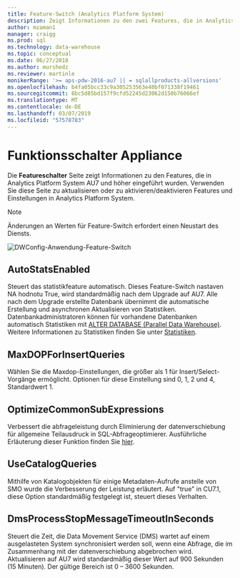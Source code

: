 ```yaml
---
title: Feature-Switch (Analytics Platform System)
description: Zeigt Informationen zu den zwei Features, die in Analytics Platform System AU7 eingeführt werden.
author: mzaman1
manager: craigg
ms.prod: sql
ms.technology: data-warehouse
ms.topic: conceptual
ms.date: 06/27/2018
ms.author: murshedz
ms.reviewer: martinle
monikerRange: '>= aps-pdw-2016-au7 || = sqlallproducts-allversions'
ms.openlocfilehash: b4fa05bcc33c9a305253563e40bf071338f19461
ms.sourcegitcommit: 8bc5d85bd157f9cfd52245d23062d150b76066ef
ms.translationtype: MT
ms.contentlocale: de-DE
ms.lasthandoff: 03/07/2019
ms.locfileid: "57578783"
---
```

# <a name="appliance-feature-switches"></a>Funktionsschalter Appliance

Die **Featureschalter** Seite zeigt Informationen zu den Features, die in Analytics Platform System AU7 und höher eingeführt wurden. Verwenden Sie diese Seite zu aktualisieren oder zu aktivieren/deaktivieren Features und Einstellungen in Analytics Platform System.

> [!NOTE]
> Änderungen an Werten für Feature-Switch erfordert einen Neustart des Diensts.

![DWConfig-Anwendung-Feature-Switch](media/feature-switch/SQL_Server_PDW_DWConfig_feature_switch.png "DWConfig-Anwendung-Feature-Switch")

## <a name="autostatsenabled"></a>AutoStatsEnabled

Steuert das statistikfeature automatisch. Dieses Feature-Switch nastaven NA hodnotu True, wird standardmäßig nach dem Upgrade auf AU7. Alle nach dem Upgrade erstellte Datenbank übernimmt die automatische Erstellung und asynchronen Aktualisieren von Statistiken. Datenbankadministratoren können für vorhandene Datenbanken automatisch Statistiken mit [ALTER DATABASE (Parallel Data Warehouse)](../t-sql/statements/alter-database-transact-sql.md?tabs=sqlpdw). Weitere Informationen zu Statistiken finden Sie unter [Statistiken](../relational-databases/statistics/statistics.md).

## <a name="maxdopforinsertqueries"></a>MaxDOPForInsertQueries

Wählen Sie die Maxdop-Einstellungen, die größer als 1 für Insert/Select-Vorgänge ermöglicht. Optionen für diese Einstellung sind 0, 1, 2 und 4, Standardwert 1.

## <a name="optimizecommonsubexpressions"></a>OptimizeCommonSubExpressions

Verbessert die abfrageleistung durch Eliminierung der datenverschiebung für allgemeine Teilausdruck in SQL-Abfrageoptimierer. Ausführliche Erläuterung dieser Funktion finden Sie [hier](common-sub-expression-elimination.md).

## <a name="usecatalogqueries"></a>UseCatalogQueries

Mithilfe von Katalogobjekten für einige Metadaten-Aufrufe anstelle von SMO wurde die Verbesserung der Leistung erläutert. Auf "true" in CU7.1, diese Option standardmäßig festgelegt ist, steuert dieses Verhalten.

## <a name="dmsprocessstopmessagetimeoutinseconds"></a>DmsProcessStopMessageTimeoutInSeconds

Steuert die Zeit, die Data Movement Service (DMS) wartet auf einem ausgelasteten System synchronisiert werden soll, wenn eine Abfrage, die im Zusammenhang mit der datenverschiebung abgebrochen wird. Aktualisieren auf AU7 wird standardmäßig dieser Wert auf 900 Sekunden (15 Minuten). Der gültige Bereich ist 0 – 3600 Sekunden.
